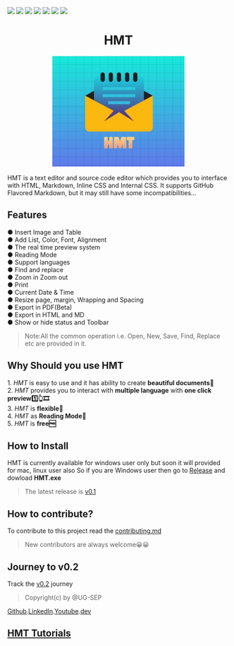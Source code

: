 ![](https://img.shields.io/badge/Welcome-Developers-sliver.svg) 
![](https://img.shields.io/badge/Programming_Language-c++-blue.svg)
![](https://img.shields.io/badge/Framework-Qt-gold.svg)
![](https://img.shields.io/badge/Platform-Desktop_Development-green.svg)
![](https://img.shields.io/badge/Status-Beta-red.svg)
![](https://img.shields.io/badge/Version-Qt_6.1-red.svg)
![](https://img.shields.io/badge/Version-1.00-blue.svg)
<h1 align="center">HMT</h1>
<p align="center"><img width="300" height="250" src="Images/HMT.jpg" /></p>
HMT is a text editor and source code editor which provides you to interface with HTML, Markdown, Inline CSS and Internal CSS. It supports GitHub Flavored Markdown, but it may still have some incompatibilities...
<h2>Features</h2>

●	Insert Image and Table</br>
●	Add List, Color, Font, Alignment</br>
●	The real time preview system</br>
●	Reading Mode</br>
●	Support languages</br>
●	Find and replace</br>
●	Zoom in Zoom out</br>
●	Print</br>
●	Current Date & Time</br>
●	Resize page, margin, Wrapping and Spacing</br>
●	Export in PDF(Beta)</br>
●	Export in HTML and MD</br>
●	Show or hide status and Toolbar</br>

> Note:All the common operation i.e. Open, New, Save, Find, Replace etc are provided in it.
<h2>Why Should you use HMT</h2>
1.	<i>HMT</i> is easy to use and it has ability to create <strong>beautiful documents📄</strong></br>
2.	<i>HMT</i> provides you to interact with <strong>multiple language</strong> with <strong>one click preview1️⃣👆🎞</strong></br>
3.	<i>HMT</i> is <strong>flexible🐍</strong></br>
4.	<i>HMT</i> as <strong>Reading Mode📖</strong></br>
5.	<i>HMT</i> is <strong>free🆓</strong></br>

<h2>How to Install</h2>

HMT is currently available for windows user only but soon it will provided for mac, linux user also
So if you are Windows user then go to [Release](https://github.com/UG-SEP/HMT/releases/tag/v0.1) and dowload **HMT.exe**
> The latest release is [v0.1](https://github.com/UG-SEP/HMT/releases/tag/v0.1)

<h2>How to contribute?</h2>

To contribute to this project read the [contributing.md](https://github.com/UG-SEP/HMT/blob/main/CONTRIBUTING.md)
> New contributors are always welcome😀😀

<h2>Journey to v0.2</h2>

Track the [v0.2](https://github.com/UG-SEP/HMT/projects/1) journey 

> Copyright(c) by @UG-SEP



[Github](https://github.com/UG-SEP).[LinkedIn](https://www.linkedin.com/in/ujjwal-gupta-ug-233543202/).[Youtube](https://www.youtube.com/channel/UChdmj1kcZiXXsmEKz7dVnWQ).[dev](https://dev.to/ugsep)
## [HMT Tutorials](https://youtu.be/2x20AyBDvP0)
